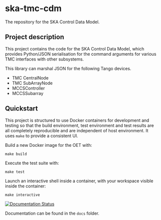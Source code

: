 # ska-tmc-cdm
The repository for the SKA Control Data Model.

## Project description

This project contains the code for the SKA Control Data Model, which provides
Python/JSON serialisation for the command arguments for various TMC interfaces
with other subsystems. 

This library can marshal JSON for the following Tango devices.

- TMC CentralNode
- TMC SubArrayNode
- MCCSController
- MCCSSubarray

## Quickstart

This project is structured to use Docker containers for development and
testing so that the build environment, test environment and test results are
all completely reproducible and are independent of host environment. It uses
``make`` to provide a consistent UI.

Build a new Docker image for the OET with:

```
make build
```

Execute the test suite with:
```
make test
```

Launch an interactive shell inside a container, with your workspace visible
inside the container:

```
make interactive
```

[![Documentation Status](https://readthedocs.org/projects/ska-tmc-cdm/badge/?version=latest)](https://developer.skatelescope.org/projects/ska-tmc-cdm/en/latest/?badge=latest)

Documentation can be found in the ``docs`` folder.

